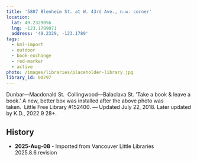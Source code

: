 ```yaml
---
title: '5887 Blenheim St. at W. 43rd Ave., n.w. corner'
location:
  lat: 49.2329056
  lng: -123.1789071
  address: '49.2329, -123.1789'
tags:
  - kml-import
  - outdoor
  - book-exchange
  - red-marker
  - active
photo: /images/libraries/placeholder-library.jpg
library_id: 00297
---
```

Dunbar—Macdonald St.  
Collingwood—Balaclava St.
'Take a book & leave a book.'
A new, better box was installed after the above photo was taken.  Little Free Library #152400.
— Updated July 22, 2018.
Later updated by K.D., 2022 9 28+.

## History
- **2025-Aug-08** - Imported from Vancouver Little Libraries 2025.8.6.revision

